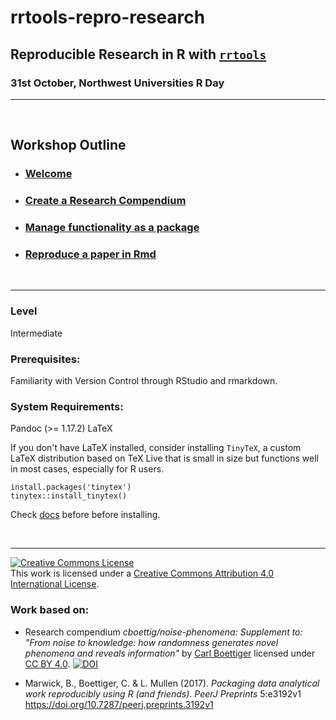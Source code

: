 # rrtools-repro-research

## Reproducible Research in R with [`rrtools`](https://github.com/benmarwick/rrtools)

### 31st October, Northwest Universities R Day

---

<br>

## **Workshop Outline**

- ### [**Welcome**](https://annakrystalli.me/rrtools-repro-research/intro.html)
- ### [**Create a Research Compendium**](https://annakrystalli.me/rrtools-repro-research/create-compendium.html)
- ### [**Manage functionality as a package**](https://annakrystalli.me/rrtools-repro-research/package.html)
- ### [**Reproduce a paper in Rmd**](https://annakrystalli.me/rrtools-repro-research/paper.html)

<br>


---

### Level

Intermediate

### Prerequisites:

Familiarity with Version Control through RStudio and rmarkdown.


### System Requirements:

Pandoc (>= 1.17.2)
LaTeX

If you don't have LaTeX installed, consider installing `TinyTeX`, a custom LaTeX distribution based on TeX Live that is small in size but functions well in most cases, especially for R users. 

```{r, eval=FALSE}
install.packages('tinytex')
tinytex::install_tinytex()
```

Check [docs](https://yihui.name/tinytex/) before before installing.

<br>

***

<a rel="license" href="http://creativecommons.org/licenses/by/4.0/"><img alt="Creative Commons License" style="border-width:0" src="https://i.creativecommons.org/l/by/4.0/88x31.png" /></a><br />This work is licensed under a <a rel="license" href="http://creativecommons.org/licenses/by/4.0/">Creative Commons Attribution 4.0 International License</a>.

### Work based on:


- Research compendium _cboettig/noise-phenomena: Supplement to: "From noise to knowledge: how randomness generates novel phenomena and reveals information"_ by [Carl Boettiger](https://github.com/cboettig) licensed under [CC BY 4.0](https://creativecommons.org/licenses/by/4.0/). [![DOI](https://zenodo.org/badge/DOI/10.5281/zenodo.1219780.svg)](https://doi.org/10.5281/zenodo.1219780) 

- Marwick, B., Boettiger, C. & L. Mullen (2017). _Packaging data analytical
work reproducibly using R (and friends)_. *PeerJ Preprints* 5:e3192v1
<https://doi.org/10.7287/peerj.preprints.3192v1>